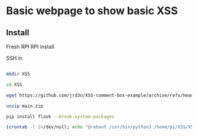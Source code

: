 # Basic webpage to show basic XSS

## Install

Fresh RPI RPI install

SSH in

```bash

mkdir XSS

cd XSS

wget https://github.com/jrd3n/XSS-comment-box-example/archive/refs/heads/main.zip

unzip main.zip

pip install flask --break-system-packages

(crontab -l 2>/dev/null; echo "@reboot /usr/bin/python3 /home/pi/XSS/XSS-comment-box-example-main/app.py") | crontab -


```
